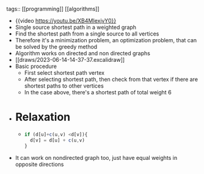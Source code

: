 tags:: [[programming]] [[algorithms]]

- {{video https://youtu.be/XB4MIexjvY0}}
- Single source shortest path in a weighted graph
- Find the shortest path from a single source to all vertices
- Therefore it's a minimization problem, an optimization problem, that can be solved by the greedy method
- Algorithm works on directed and non directed graphs
- [[draws/2023-06-14-14-37-37.excalidraw]]
- Basic procedure
	- First select shortest path vertex
	- After selecting shortest path, then check from that vertex if there are shortest paths to other vertices
	- In the case above, there's a shortest path of total weight 6
- # Relaxation
	- ```js
	  if (d[u]+c(u,v) <d[v]){
	    d[v] = d[u] + c(u,v)
	  }
	  ```
- It can work on nondirected graph too, just have equal weights in opposite directions